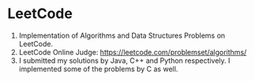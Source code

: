 # LeetCode
1. Implementation of Algorithms and Data Structures Problems on LeetCode.
2. LeetCode Online Judge: https://leetcode.com/problemset/algorithms/
3. I submitted my solutions by Java, C++ and Python respectively. I implemented some of the problems by C as well.
